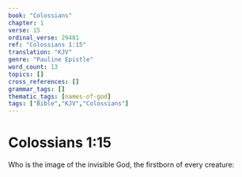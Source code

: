 ```yaml
---
book: "Colossians"
chapter: 1
verse: 15
ordinal_verse: 29481
ref: "Colossians 1:15"
translation: "KJV"
genre: "Pauline Epistle"
word_count: 13
topics: []
cross_references: []
grammar_tags: []
thematic_tags: [names-of-god]
tags: ["Bible","KJV","Colossians"]
---
```


# Colossians 1:15

Who is the image of the invisible God, the firstborn of every creature:
